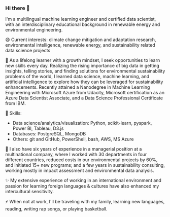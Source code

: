 ### Hi there 👋

<!--
**eparamasari/eparamasari** is a ✨ _special_ ✨ repository because its `README.md` (this file) appears on your GitHub profile.

Here are some ideas to get you started:

- 🔭 I’m currently working on ...
- 🌱 I’m currently learning ...
- 👯 I’m looking to collaborate on ...
- 🤔 I’m looking for help with ...
- 💬 Ask me about ...
- 📫 How to reach me: ...
- 😄 Pronouns: ...
- ⚡ Fun fact: ...
-->

I'm a multilingual machine learning engineer and certified data scientist, with an interdisciplinary educational background in renewable energy and environmental engineering.

😄 Current interests: climate change mitigation and adaptation research, environmental intelligence, renewable energy, and sustainability related data science projects

🌱 As a lifelong learner with a growth mindset, I seek opportunities to learn new skills every day. Realizing the rising importance of big data in getting insights, telling stories, and finding solutions for environmental sustainability problems of the world, I learned data science, machine learning, and artificial intelligence to explore how they can be leveraged for sustainability enhancements. Recently attained a Nanodegree in Machine Learning Engineering with Microsoft Azure from Udacity, Microsoft certification as an Azure Data Scientist Associate, and a Data Science Professional Certificate from IBM.

💬 Skills:

- Data science/analytics/visualization: Python, scikit-learn, pyspark, Power BI, Tableau, D3.js
- Databases: PostgreSQL, MongoDB
- Others: git and GitHub, PowerShell, bash, AWS, MS Azure

🔭 I also have six years of experience in a managerial position at a multinational company, where I worked with 30 departments in four different countries, reduced costs in our environmental projects by 60%, and initiated 15+ new programs; and a few years in sustainability consulting, working mostly in impact assessment and environmental data analysis.

✨ My extensive experience of working in an international environment and passion for learning foreign languages & cultures have also enhanced my intercultural sensitivity.

⚡ When not at work, I'll be traveling with my family, learning new languages, reading, writing rap songs, or playing basketball.
